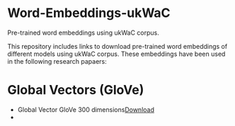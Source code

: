 # Word-Embeddings-ukWaC
Pre-trained word embeddings using ukWaC corpus.

This repository includes links to download pre-trained word embeddings of different models using ukWaC corpus. 
These embeddings have been used in the following research papaers: 

# Global Vectors (GloVe)
   - Global Vector GloVe 300 dimensions[Download](https://cgi.csc.liv.ac.uk/~huda/papers/glove_50.zip)
   - 
    



